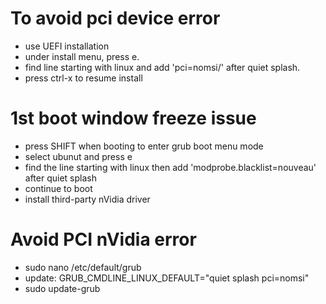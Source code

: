 # To avoid pci device error
- use UEFI installation
- under install menu, press e.
- find line starting with linux and add 'pci=nomsi/' after quiet splash.
- press ctrl-x to resume install

# 1st boot window freeze issue
- press SHIFT when booting to enter grub boot menu mode
- select ubunut and press e
- find the line starting with linux then add 'modprobe.blacklist=nouveau' after quiet splash
- continue to boot
- install third-party nVidia driver

# Avoid PCI nVidia error
- sudo nano /etc/default/grub
- update: GRUB_CMDLINE_LINUX_DEFAULT="quiet splash pci=nomsi"
- sudo update-grub
